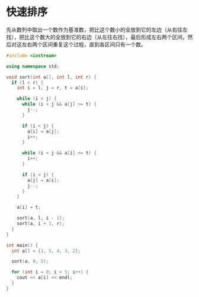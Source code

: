 # 快速排序

先从数列中取出一个数作为基准数，把比这个数小的全放到它的左边（从右往左找），把比这个数大的全放到它的右边（从左往右找），最后形成左右两个区间，然后对这左右两个区间重复这个过程，直到各区间只有一个数。

```c++
#include <iostream>

using namespace std;

void sort(int a[], int l, int r) {
  if (l < r) {
    int i = l, j = r, t = a[i];

    while (i < j) {
      while (i < j && a[j] >= t) {
        j--;
      }

      if (i < j) {
        a[i] = a[j];
        i++;
      }

      while (i < j && a[i] <= t) {
        i++;
      }

      if (i < j) {
        a[j] = a[i];
        j--;
      }
    }

    a[i] = t;

    sort(a, l, i - 1);
    sort(a, i + 1, r);
  }
}

int main() {
  int a[] = {1, 5, 4, 3, 2};

  sort(a, 0, 5);

  for (int i = 0; i < 5; i++) {
    cout << a[i] << endl;
  }
}
```
